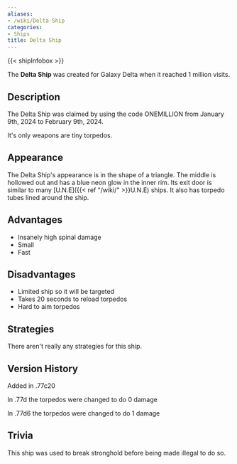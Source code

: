 ```yaml
---
aliases:
- /wiki/Delta-Ship
categories:
- Ships
title: Delta Ship
---  
```


{{< shipInfobox >}} 

The **Delta Ship** was created for Galaxy Delta when it reached 1 million visits.

## Description

The Delta Ship was claimed by using the code ONEMILLION from January 9th, 2024 to February 9th, 2024.

It's only weapons are tiny torpedos.

## Appearance

The Delta Ship's appearance is in the shape of a triangle. The middle is hollowed out and has a blue neon glow in the inner rim. Its exit door is similar to many [U.N.E]({{< ref "/wiki/" >}}U.N.E) ships. It also has torpedo tubes lined around the ship.

## Advantages

- Insanely high spinal damage
- Small
- Fast

## Disadvantages

- Limited ship so it will be targeted
- Takes 20 seconds to reload torpedos
- Hard to aim torpedos

## Strategies

There aren't really any strategies for this ship.

## Version History 

Added in .77c20

In .77d the torpedos were changed to do 0 damage

In .77d6 the torpedos were changed to do 1 damage

## Trivia

This ship was used to break stronghold before being made illegal to do so.